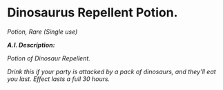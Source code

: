 # Dinosaurus Repellent Potion.
*Potion, Rare (Single use)*

***A.I. Description:***

_Potion of Dinosaur Repellent._

_Drink this if your party is attacked by a pack of dinosaurs, and they’ll eat you last. Effect lasts a full 30 hours._
